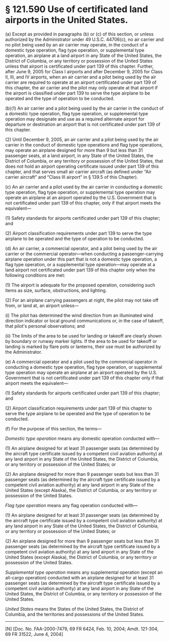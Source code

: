 # § 121.590   Use of certificated land airports in the United States.

(a) Except as provided in paragraphs (b) or (c) of this section, or unless authorized by the Administrator under 49 U.S.C. 44706(c), no air carrier and no pilot being used by an air carrier may operate, in the conduct of a domestic type operation, flag type operation, or supplemental type operation, an airplane at a land airport in any State of the United States, the District of Columbia, or any territory or possession of the United States unless that airport is certificated under part 139 of this chapter. Further, after June 9, 2005 for Class I airports and after December 9, 2005 for Class II, III, and IV airports, when an air carrier and a pilot being used by the air carrier are required to operate at an airport certificated under part 139 of this chapter, the air carrier and the pilot may only operate at that airport if the airport is classified under part 139 to serve the type airplane to be operated and the type of operation to be conducted. 


(b)(1) An air carrier and a pilot being used by the air carrier in the conduct of a domestic type operation, flag type operation, or supplemental type operation may designate and use as a required alternate airport for departure or destination an airport that is not certificated under part 139 of this chapter. 


(2) Until December 9, 2005, an air carrier and a pilot being used by the air carrier in the conduct of domestic type operations and flag type operations, may operate an airplane designed for more than 9 but less than 31 passenger seats, at a land airport, in any State of the United States, the District of Columbia, or any territory or possession of the United States, that does not hold an airport operating certificate issued under part 139 of this chapter, and that serves small air carrier aircraft (as defined under “Air carrier aircraft” and “Class III airport” in § 139.5 of this Chapter).


(c) An air carrier and a pilot used by the air carrier in conducting a domestic type operation, flag type operation, or supplemental type operation may operate an airplane at an airport operated by the U.S. Government that is not certificated under part 139 of this chapter, only if that airport meets the equivalent— 


(1) Safety standards for airports certificated under part 139 of this chapter; and 


(2) Airport classification requirements under part 139 to serve the type airplane to be operated and the type of operation to be conducted. 


(d) An air carrier, a commercial operator, and a pilot being used by the air carrier or the commercial operator—when conducting a passenger-carrying airplane operation under this part that is not a domestic type operation, a flag type operation, or a supplemental type operation—may operate at a land airport not certificated under part 139 of this chapter only when the following conditions are met: 


(1) The airport is adequate for the proposed operation, considering such items as size, surface, obstructions, and lighting. 


(2) For an airplane carrying passengers at night, the pilot may not take off from, or land at, an airport unless— 


(i) The pilot has determined the wind direction from an illuminated wind direction indicator or local ground communications or, in the case of takeoff, that pilot's personal observations; and 


(ii) The limits of the area to be used for landing or takeoff are clearly shown by boundary or runway marker lights. If the area to be used for takeoff or landing is marked by flare pots or lanterns, their use must be authorized by the Administrator. 


(e) A commercial operator and a pilot used by the commercial operator in conducting a domestic type operation, flag type operation, or supplemental type operation may operate an airplane at an airport operated by the U.S. Government that is not certificated under part 139 of this chapter only if that airport meets the equivalent— 


(1) Safety standards for airports certificated under part 139 of this chapter; and 


(2) Airport classification requirements under part 139 of this chapter to serve the type airplane to be operated and the type of operation to be conducted. 


(f) For the purpose of this section, the terms— 


*Domestic type operation* means any domestic operation conducted with— 


(1) An airplane designed for at least 31 passenger seats (as determined by the aircraft type certificate issued by a competent civil aviation authority) at any land airport in any State of the United States, the District of Columbia, or any territory or possession of the United States; or 


(2) An airplane designed for more than 9 passenger seats but less than 31 passenger seats (as determined by the aircraft type certificate issued by a competent civil aviation authority) at any land airport in any State of the United States (except Alaska), the District of Columbia, or any territory or possession of the United States. 


*Flag type operation* means any flag operation conducted with— 


(1) An airplane designed for at least 31 passenger seats (as determined by the aircraft type certificate issued by a competent civil aviation authority) at any land airport in any State of the United States, the District of Columbia, or any territory or possession of the United States; or 


(2) An airplane designed for more than 9 passenger seats but less than 31 passenger seats (as determined by the aircraft type certificate issued by a competent civil aviation authority) at any land airport in any State of the United States (except Alaska), the District of Columbia, or any territory or possession of the United States. 


*Supplemental type operation* means any supplemental operation (except an all-cargo operation) conducted with an airplane designed for at least 31 passenger seats (as determined by the aircraft type certificate issued by a competent civil aviation authority) at any land airport in any State of the United States, the District of Columbia, or any territory or possession of the United States. 


*United States* means the States of the United States, the District of Columbia, and the territories and possessions of the United States. 



---

[N] [Doc. No. FAA-2000-7479, 69 FR 6424, Feb. 10, 2004; Amdt. 121-304, 69 FR 31522, June 4, 2004]




